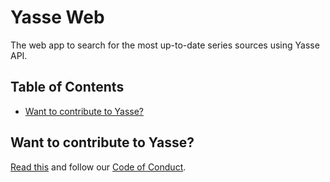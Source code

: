 # Yasse Web <!-- omit in toc -->

The web app to search for the most up-to-date series sources using Yasse API.

## Table of Contents <!-- omit in toc -->

- [Want to contribute to Yasse?](#want-to-contribute-to-yasse)

## Want to contribute to Yasse?

[Read this](https://github.com/yasse-ofc/.github/blob/main/CONTRIBUTING.md) and follow our [Code of Conduct](https://github.com/yasse-ofc/.github/blob/main/CODE_OF_CONDUCT.md).
